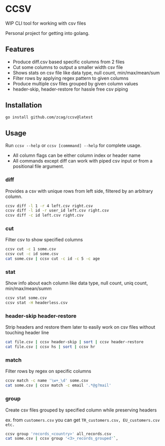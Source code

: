 # CCSV

WIP CLI tool for working with csv files

Personal project for getting into golang.

## Features
* Produce diff.csv based specific columns from 2 files
* Cut some columns to output a smaller width csv file
* Shows stats on csv file like data type, null count, min/max/mean/sum
* Filter rows by applying regex pattern to given columns
* Produce multiple csv files grouped by given column values
* header-skip, header-restore for hassle free csv piping

## Installation
```bash
go install github.com/zcag/ccsv@latest
```

## Usage

Run `ccsv --help` or `ccsv [commmand] --help` for complete usage. 

* All column flags can be either column index or header name
* All commands except diff can work with piped csv input or from a positional file argument.

### diff
Provides a csv with unique rows from left side, filtered by an arbitrary column.

```bash
ccsv diff -l 1 -r 4 left.csv right.csv
ccsv diff -l id -r user_id left.csv right.csv
ccsv diff -c id left.csv right.csv
```

### cut
Filter csv to show specified columns

```bash
ccsv cut -c 1 some.csv
ccsv cut -c id some.csv
cat some.csv | ccsv cut -c id -c 5 -c age
```

### stat
Show info about each column like data type, null count, uniq count, min/max/mean/summ

```bash
ccsv stat some.csv
ccsv stat -H headerless.csv
```

### header-skip header-restore
Strip headers and restore them later to easily work on csv files without touching header line

```bash
cat file.csv | ccsv header-skip | sort | ccsv header-restore
cat file.csv | ccsv hs | sort | ccsv hr
```

### match
Filter rows by regex on specific columns

```bash
ccsv match -c name '\w+_\d' some.csv
cat some.csv | ccsv match -c email '.*@g?mail'
```

### group
Create csv files grouped by specified column while preserving headers

ex. from `customers.csv` you can get `TR_customers.csv, EU_customers.csv etc.`

```bash
ccsv group 'records_<country>' all_records.csv
cat some.csv | ccsv group '<3>_records_grouped'`,
```
